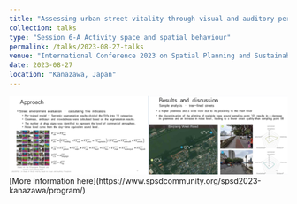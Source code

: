 ```yaml
---
title: "Assessing urban street vitality through visual and auditory perception: A Case Study of Historic Urban Areas in Guangzhou, China"
collection: talks
type: "Session 6-A Activity space and spatial behaviour"
permalink: /talks/2023-08-27-talks
venue: "International Conference 2023 on Spatial Planning and Sustainable Development"
date: 2023-08-27
location: "Kanazawa, Japan"
---
```

<img src='/images/talks1.png'>
[More information here](https://www.spsdcommunity.org/spsd2023-kanazawa/program/)

